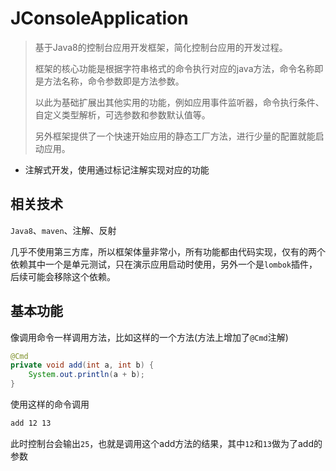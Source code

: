 # JConsoleApplication
> 基于Java8的控制台应用开发框架，简化控制台应用的开发过程。
>
> 框架的核心功能是根据字符串格式的命令执行对应的java方法，命令名称即是方法名称，命令参数即是方法参数。
>
> 以此为基础扩展出其他实用的功能，例如应用事件监听器，命令执行条件、自定义类型解析，可选参数和参数默认值等。
>
> 另外框架提供了一个快速开始应用的静态工厂方法，进行少量的配置就能启动应用。

- 注解式开发，使用通过标记注解实现对应的功能



## 相关技术

`Java8`、`maven`、注解、反射

几乎不使用第三方库，所以框架体量非常小，所有功能都由代码实现，仅有的两个依赖其中一个是单元测试，只在演示应用启动时使用，另外一个是`lombok`插件，后续可能会移除这个依赖。



## 基本功能

像调用命令一样调用方法，比如这样的一个方法(方法上增加了`@Cmd`注解)

```java
@Cmd
private void add(int a, int b) {
    System.out.println(a + b);
}
```

使用这样的命令调用

```bash
add 12 13
```

此时控制台会输出`25`，也就是调用这个add方法的结果，其中`12`和`13`做为了add的参数



